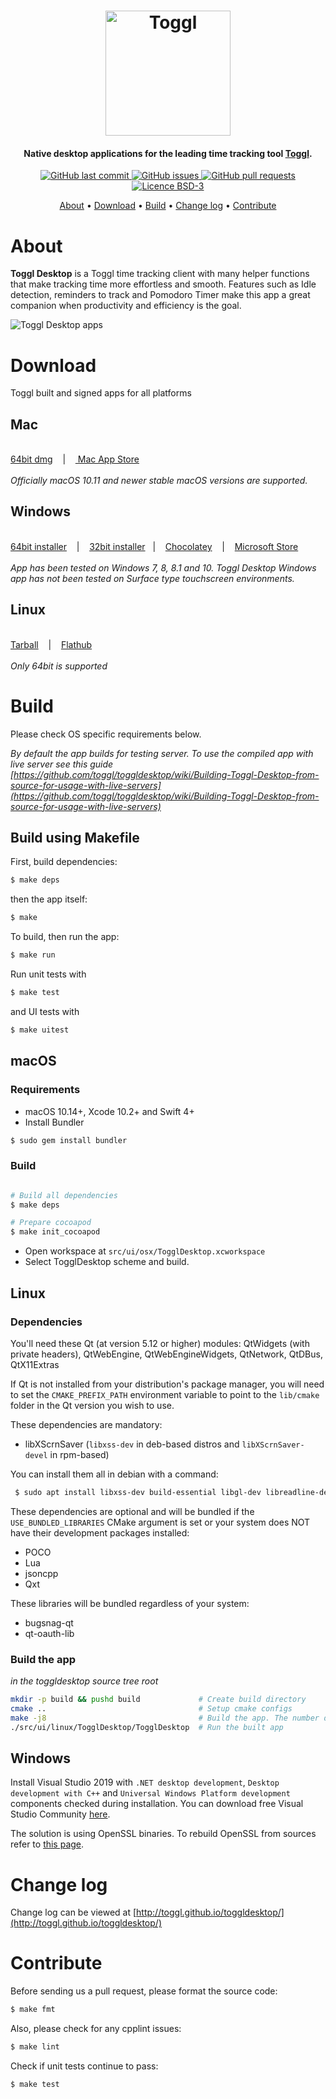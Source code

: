 <h1 align="center">
  <a href="https://toggl.com"><img src="https://toggl.com/site/images/media-toolkit/logo_02-644bd26148b73c19d9c91e5baecd8e31.jpg" alt="Toggl" width="200"></a>
</h1>

<h4 align="center">Native desktop applications for the leading time tracking tool <a href="https://toggl.com" target="_blank">Toggl</a>.</h4>

<p align="center">
    <a href="https://github.com/toggl/toggldesktop/commits/master">
    <img src="https://img.shields.io/github/last-commit/toggl/toggldesktop.svg?style=flat&logo=github&logoColor=white"
         alt="GitHub last commit">
    <a href="https://github.com/toggl/toggldesktop/issues">
    <img src="https://img.shields.io/github/issues-raw/toggl/toggldesktop.svg?style=flat&logo=github&logoColor=white"
         alt="GitHub issues">
    <a href="https://github.com/toggl/toggldesktop/pulls">
    <img src="https://img.shields.io/github/issues-pr-raw/toggl/toggldesktop.svg?style=flat&logo=github&logoColor=white"
         alt="GitHub pull requests">
    <img src="https://img.shields.io/badge/licence-BSD--3-green"
         alt="Licence BSD-3">
</p>

<p align="center">
  <a href="#about">About</a> •
  <a href="#download">Download</a> •
  <a href="#build">Build</a> •
  <a href="#change-log">Change log</a> •
  <a href="#contribute">Contribute</a>
</p>

# About

  **Toggl Desktop** is a Toggl time tracking client with many helper functions that make tracking time more effortless and smooth. Features such as Idle detection, reminders to track and Pomodoro Timer make this app a great companion when productivity and efficiency is the goal.

<img src="https://user-images.githubusercontent.com/842229/63856838-3a869580-c9ab-11e9-9e36-7db23059ce29.png"
         alt="Toggl Desktop apps">

# Download

Toggl built and signed apps for all platforms

## Mac

<br>
<a href="https://toggl.github.io/toggldesktop/download/macos-stable/">64bit dmg</a>&nbsp;&nbsp;&nbsp;&nbsp;|&nbsp;&nbsp;&nbsp;&nbsp;<a href='https://itunes.apple.com/ee/app/toggl-desktop/id957734279?mt=12'>
  Mac App Store</a>
<br/>
<br/>
<i>Officially macOS 10.11 and newer stable macOS versions are supported.</i>

## Windows

<br/>
<a href="https://toggl.github.io/toggldesktop/download/windows64-stable/">64bit installer</a>&nbsp;&nbsp;&nbsp;&nbsp;|&nbsp;&nbsp;&nbsp;&nbsp;<a href="https://toggl.github.io/toggldesktop/download/windows-stable/">32bit installer</a>&nbsp;&nbsp;&nbsp;|&nbsp;&nbsp;&nbsp;&nbsp;<a href="https://chocolatey.org/packages/toggl">Chocolatey</a>&nbsp;&nbsp;&nbsp;&nbsp;|&nbsp;&nbsp;&nbsp;&nbsp;<a href='//www.microsoft.com/store/apps/9nk3rf9nbjnp?cid=storebadge&ocid=badge'>Microsoft Store</a>
<br/>
<br/>
<i>App has been tested on Windows 7, 8, 8.1 and 10. Toggl Desktop Windows app has not been tested on Surface type touchscreen environments.</i>

## Linux

<br>
<a href="https://toggl.github.io/toggldesktop/download/linux_tar.gz-stable/">Tarball</a>&nbsp;&nbsp;&nbsp;&nbsp;|&nbsp;&nbsp;&nbsp;&nbsp;<a href='https://flathub.org/apps/details/com.toggl.TogglDesktop'>Flathub</a>&nbsp;&nbsp;&nbsp;&nbsp;
<br/>
<br/>
<i>Only 64bit is supported</i>

# Build

Please check OS specific requirements below.

_By default the app builds for testing server. To use the compiled app with live server see this guide [https://github.com/toggl/toggldesktop/wiki/Building-Toggl-Desktop-from-source-for-usage-with-live-servers](https://github.com/toggl/toggldesktop/wiki/Building-Toggl-Desktop-from-source-for-usage-with-live-servers)_

## Build using Makefile

First, build dependencies:
```bash
$ make deps
```
then the app itself:
```bash
$ make
```

To build, then run the app:
```bash
$ make run
```

Run unit tests with
```bash
$ make test
```
and UI tests with
```bash
$ make uitest
```
## macOS
### Requirements
- macOS 10.14+, Xcode 10.2+ and Swift 4+
- Install Bundler
```bash
$ sudo gem install bundler
```

### Build
```bash

# Build all dependencies
$ make deps

# Prepare cocoapod
$ make init_cocoapod
```
- Open workspace at `src/ui/osx/TogglDesktop.xcworkspace`
- Select TogglDesktop scheme and build.

## Linux

### Dependencies

You'll need these Qt (at version 5.12 or higher) modules: QtWidgets (with private headers), QtWebEngine, QtWebEngineWidgets, QtNetwork, QtDBus, QtX11Extras

If Qt is not installed from your distribution's package manager, you will need to set the `CMAKE_PREFIX_PATH` environment variable to point to the `lib/cmake` folder in the Qt version you wish to use.

These dependencies are mandatory:
 * libXScrnSaver (`libxss-dev` in deb-based distros and `libXScrnSaver-devel` in rpm-based)

 You can install them all in debian with a command:
```bash
 $ sudo apt install libxss-dev build-essential libgl-dev libreadline-dev

 ```
 
These dependencies are optional and will be bundled if the `USE_BUNDLED_LIBRARIES` CMake argument is set or your system does NOT have their development packages installed:
 * POCO
 * Lua
 * jsoncpp
 * Qxt

These libraries will be bundled regardless of your system:
 * bugsnag-qt
 * qt-oauth-lib

### Build the app

*in the toggldesktop source tree root*
```bash
mkdir -p build && pushd build             # Create build directory
cmake ..                                  # Setup cmake configs
make -j8                                  # Build the app. The number defines the count of parallel jobs (number of your CPU cores is a good value for that)
./src/ui/linux/TogglDesktop/TogglDesktop  # Run the built app
```

## Windows

Install Visual Studio 2019 with `.NET desktop development`, `Desktop development with C++` and `Universal Windows Platform development` components checked during installation. You can download free Visual Studio Community [here](https://visualstudio.microsoft.com/vs/community/).

The solution is using OpenSSL binaries. To rebuild OpenSSL from sources refer to [this page](docs/win/build-openSSL.md).


# Change log

Change log can be viewed at [http://toggl.github.io/toggldesktop/](http://toggl.github.io/toggldesktop/)

# Contribute

Before sending us a pull request, please format the source code:

```bash
$ make fmt
```

Also, please check for any cpplint issues:

```bash
$ make lint
```

Check if unit tests continue to pass:

```bash
$ make test
```


